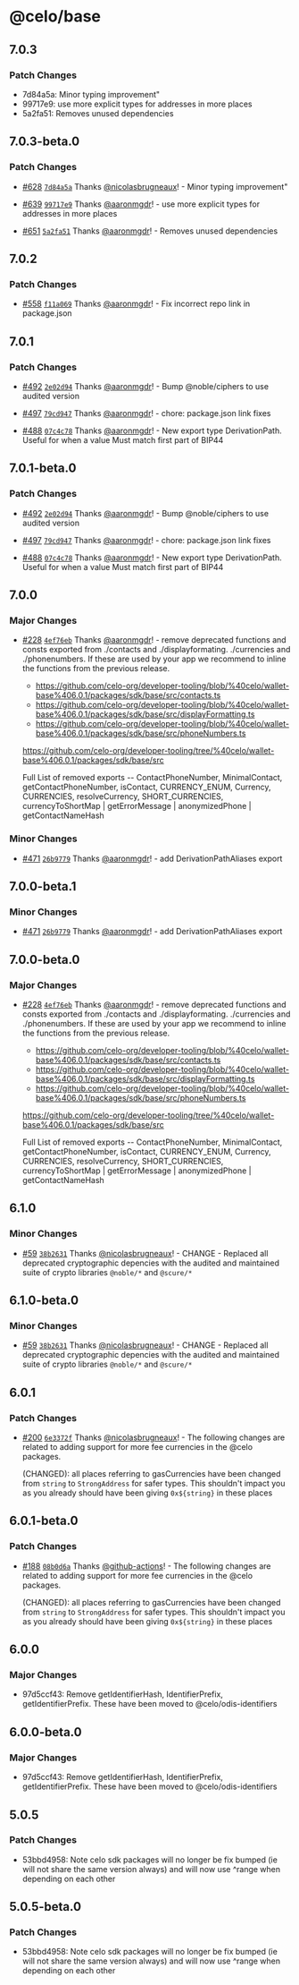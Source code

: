 # @celo/base

## 7.0.3

### Patch Changes

- 7d84a5a: Minor typing improvement"
- 99717e9: use more explicit types for addresses in more places
- 5a2fa51: Removes unused dependencies

## 7.0.3-beta.0

### Patch Changes

- [#628](https://github.com/celo-org/developer-tooling/pull/628) [`7d84a5a`](https://github.com/celo-org/developer-tooling/commit/7d84a5a9a23f72572999dc17f24d9b70bf6ca9f6) Thanks [@nicolasbrugneaux](https://github.com/nicolasbrugneaux)! - Minor typing improvement"

- [#639](https://github.com/celo-org/developer-tooling/pull/639) [`99717e9`](https://github.com/celo-org/developer-tooling/commit/99717e93c640e37e4e67020d973a2a13d5af2ac3) Thanks [@aaronmgdr](https://github.com/aaronmgdr)! - use more explicit types for addresses in more places

- [#651](https://github.com/celo-org/developer-tooling/pull/651) [`5a2fa51`](https://github.com/celo-org/developer-tooling/commit/5a2fa5196976fffd7c89c804c68b7507e9c48f92) Thanks [@aaronmgdr](https://github.com/aaronmgdr)! - Removes unused dependencies

## 7.0.2

### Patch Changes

- [#558](https://github.com/celo-org/developer-tooling/pull/558) [`f11a069`](https://github.com/celo-org/developer-tooling/commit/f11a069b152cb34c18f12b6535f4b217a631079d) Thanks [@aaronmgdr](https://github.com/aaronmgdr)! - Fix incorrect repo link in package.json

## 7.0.1

### Patch Changes

- [#492](https://github.com/celo-org/developer-tooling/pull/492) [`2e02d94`](https://github.com/celo-org/developer-tooling/commit/2e02d943adb859b3a5b71432d1d232f3dca44733) Thanks [@aaronmgdr](https://github.com/aaronmgdr)! - Bump @noble/ciphers to use audited version

- [#497](https://github.com/celo-org/developer-tooling/pull/497) [`79cd947`](https://github.com/celo-org/developer-tooling/commit/79cd94725582be0c62133e98b922d19ed9c0b5de) Thanks [@aaronmgdr](https://github.com/aaronmgdr)! - chore: package.json link fixes

- [#488](https://github.com/celo-org/developer-tooling/pull/488) [`07c4c78`](https://github.com/celo-org/developer-tooling/commit/07c4c7854f419dd07fbf09fe966fb5b378a139d1) Thanks [@aaronmgdr](https://github.com/aaronmgdr)! - New export type DerivationPath. Useful for when a value Must match first part of BIP44

## 7.0.1-beta.0

### Patch Changes

- [#492](https://github.com/celo-org/developer-tooling/pull/492) [`2e02d94`](https://github.com/celo-org/developer-tooling/commit/2e02d943adb859b3a5b71432d1d232f3dca44733) Thanks [@aaronmgdr](https://github.com/aaronmgdr)! - Bump @noble/ciphers to use audited version

- [#497](https://github.com/celo-org/developer-tooling/pull/497) [`79cd947`](https://github.com/celo-org/developer-tooling/commit/79cd94725582be0c62133e98b922d19ed9c0b5de) Thanks [@aaronmgdr](https://github.com/aaronmgdr)! - chore: package.json link fixes

- [#488](https://github.com/celo-org/developer-tooling/pull/488) [`07c4c78`](https://github.com/celo-org/developer-tooling/commit/07c4c7854f419dd07fbf09fe966fb5b378a139d1) Thanks [@aaronmgdr](https://github.com/aaronmgdr)! - New export type DerivationPath. Useful for when a value Must match first part of BIP44

## 7.0.0

### Major Changes

- [#228](https://github.com/celo-org/developer-tooling/pull/228) [`4ef76eb`](https://github.com/celo-org/developer-tooling/commit/4ef76eb174454f60304080d0ef63a859cd8d931b) Thanks [@aaronmgdr](https://github.com/aaronmgdr)! - remove deprecated functions and consts exported from ./contacts and ./displayformating. ./currencies and ./phonenumbers. If these are used by your app we recommend to inline the functions from the previous release.

  - https://github.com/celo-org/developer-tooling/blob/%40celo/wallet-base%406.0.1/packages/sdk/base/src/contacts.ts
  - https://github.com/celo-org/developer-tooling/blob/%40celo/wallet-base%406.0.1/packages/sdk/base/src/displayFormatting.ts
  - https://github.com/celo-org/developer-tooling/blob/%40celo/wallet-base%406.0.1/packages/sdk/base/src/phoneNumbers.ts

  https://github.com/celo-org/developer-tooling/tree/%40celo/wallet-base%406.0.1/packages/sdk/base/src

  Full List of removed exports -- ContactPhoneNumber, MinimalContact, getContactPhoneNumber, isContact, CURRENCY_ENUM, Currency, CURRENCIES, resolveCurrency, SHORT_CURRENCIES, currencyToShortMap | getErrorMessage | anonymizedPhone | getContactNameHash

### Minor Changes

- [#471](https://github.com/celo-org/developer-tooling/pull/471) [`26b9779`](https://github.com/celo-org/developer-tooling/commit/26b9779071ecb0283644412587d5a6d8bd6fd5a0) Thanks [@aaronmgdr](https://github.com/aaronmgdr)! - add DerivationPathAliases export

## 7.0.0-beta.1

### Minor Changes

- [#471](https://github.com/celo-org/developer-tooling/pull/471) [`26b9779`](https://github.com/celo-org/developer-tooling/commit/26b9779071ecb0283644412587d5a6d8bd6fd5a0) Thanks [@aaronmgdr](https://github.com/aaronmgdr)! - add DerivationPathAliases export

## 7.0.0-beta.0

### Major Changes

- [#228](https://github.com/celo-org/developer-tooling/pull/228) [`4ef76eb`](https://github.com/celo-org/developer-tooling/commit/4ef76eb174454f60304080d0ef63a859cd8d931b) Thanks [@aaronmgdr](https://github.com/aaronmgdr)! - remove deprecated functions and consts exported from ./contacts and ./displayformating. ./currencies and ./phonenumbers. If these are used by your app we recommend to inline the functions from the previous release.

  - https://github.com/celo-org/developer-tooling/blob/%40celo/wallet-base%406.0.1/packages/sdk/base/src/contacts.ts
  - https://github.com/celo-org/developer-tooling/blob/%40celo/wallet-base%406.0.1/packages/sdk/base/src/displayFormatting.ts
  - https://github.com/celo-org/developer-tooling/blob/%40celo/wallet-base%406.0.1/packages/sdk/base/src/phoneNumbers.ts

  https://github.com/celo-org/developer-tooling/tree/%40celo/wallet-base%406.0.1/packages/sdk/base/src

  Full List of removed exports -- ContactPhoneNumber, MinimalContact, getContactPhoneNumber, isContact, CURRENCY_ENUM, Currency, CURRENCIES, resolveCurrency, SHORT_CURRENCIES, currencyToShortMap | getErrorMessage | anonymizedPhone | getContactNameHash

## 6.1.0

### Minor Changes

- [#59](https://github.com/celo-org/developer-tooling/pull/59) [`38b2631`](https://github.com/celo-org/developer-tooling/commit/38b26316d615e836e21bbfe2f44853f7e8220e03) Thanks [@nicolasbrugneaux](https://github.com/nicolasbrugneaux)! - CHANGE - Replaced all deprecated cryptographic depencies with the audited and maintained suite of crypto libraries `@noble/*` and `@scure/*`

## 6.1.0-beta.0

### Minor Changes

- [#59](https://github.com/celo-org/developer-tooling/pull/59) [`38b2631`](https://github.com/celo-org/developer-tooling/commit/38b26316d615e836e21bbfe2f44853f7e8220e03) Thanks [@nicolasbrugneaux](https://github.com/nicolasbrugneaux)! - CHANGE - Replaced all deprecated cryptographic depencies with the audited and maintained suite of crypto libraries `@noble/*` and `@scure/*`

## 6.0.1

### Patch Changes

- [#200](https://github.com/celo-org/developer-tooling/pull/200) [`6e3372f`](https://github.com/celo-org/developer-tooling/commit/6e3372f5ada20bb59d88e275170be4dae1e99f01) Thanks [@nicolasbrugneaux](https://github.com/nicolasbrugneaux)! - The following changes are related to adding support for more fee currencies in the @celo packages.

  (CHANGED): all places referring to gasCurrencies have been changed from `string` to `StrongAddress` for safer types. This shouldn't impact you as you already should have been giving `0x${string}` in these places

## 6.0.1-beta.0

### Patch Changes

- [#188](https://github.com/celo-org/developer-tooling/pull/188) [`08b0d6a`](https://github.com/celo-org/developer-tooling/commit/08b0d6a18b73b01c162f6ba4f97d73f3e3708160) Thanks [@github-actions](https://github.com/apps/github-actions)! - The following changes are related to adding support for more fee currencies in the @celo packages.

  (CHANGED): all places referring to gasCurrencies have been changed from `string` to `StrongAddress` for safer types. This shouldn't impact you as you already should have been giving `0x${string}` in these places

## 6.0.0

### Major Changes

- 97d5ccf43: Remove getIdentifierHash, IdentifierPrefix, getIdentifierPrefix. These have been moved to @celo/odis-identifiers

## 6.0.0-beta.0

### Major Changes

- 97d5ccf43: Remove getIdentifierHash, IdentifierPrefix, getIdentifierPrefix. These have been moved to @celo/odis-identifiers

## 5.0.5

### Patch Changes

- 53bbd4958: Note celo sdk packages will no longer be fix bumped (ie will not share the same version always) and will now use ^range when depending on each other

## 5.0.5-beta.0

### Patch Changes

- 53bbd4958: Note celo sdk packages will no longer be fix bumped (ie will not share the same version always) and will now use ^range when depending on each other
